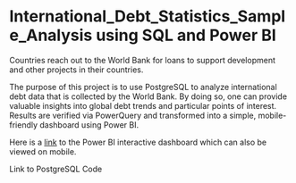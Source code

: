 # International_Debt_Statistics_Sample_Analysis using SQL and Power BI
Countries reach out to the World Bank for loans to support development and other projects in their countries. 

The purpose of this project is to use PostgreSQL to analyze international debt data that is collected by the World Bank. By doing so, one can provide valuable insights into global debt trends and particular points of interest. Results are verified via PowerQuery and transformed into a simple, mobile-friendly dashboard using Power BI. 

Here is a [link](https://app.powerbi.com/view?r=eyJrIjoiZjk2Zjg0NGYtZjc4Yi00YmQ1LWJiZmItZDg0NTA2NmMwYjQyIiwidCI6ImI5ZGYzOWRiLTM3NDUtNGZjOC04Y2EzLWVkNjFmNjkzOWMxMyIsImMiOjZ9) to the Power BI interactive dashboard which can also be viewed on mobile.


Link to PostgreSQL Code
